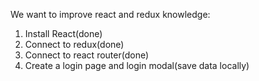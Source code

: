 We want to improve react and redux knowledge:

1. Install React(done)
2. Connect to redux(done)
3. Connect to react router(done)
4. Create a login page and login modal(save data locally)
